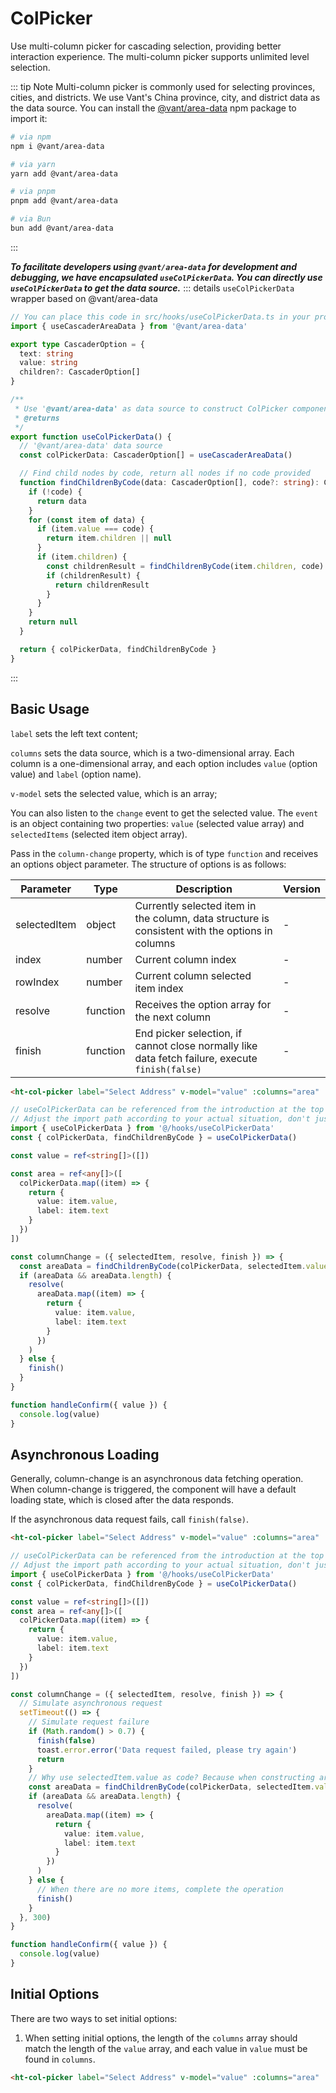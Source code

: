 # ColPicker

Use multi-column picker for cascading selection, providing better interaction experience. The multi-column picker supports unlimited level selection.

::: tip Note
Multi-column picker is commonly used for selecting provinces, cities, and districts. We use Vant's China province, city, and district data as the data source. You can install the [@vant/area-data](https://github.com/youzan/vant/tree/main/packages/vant-area-data) npm package to import it:

```bash
# via npm
npm i @vant/area-data

# via yarn
yarn add @vant/area-data

# via pnpm
pnpm add @vant/area-data

# via Bun
bun add @vant/area-data
```

:::

**_To facilitate developers using `@vant/area-data` for development and debugging, we have encapsulated `useColPickerData`. You can directly use `useColPickerData` to get the data source._**
::: details `useColPickerData` wrapper based on @vant/area-data

```typescript
// You can place this code in src/hooks/useColPickerData.ts in your project
import { useCascaderAreaData } from '@vant/area-data'

export type CascaderOption = {
  text: string
  value: string
  children?: CascaderOption[]
}

/**
 * Use '@vant/area-data' as data source to construct ColPicker component data
 * @returns
 */
export function useColPickerData() {
  // '@vant/area-data' data source
  const colPickerData: CascaderOption[] = useCascaderAreaData()

  // Find child nodes by code, return all nodes if no code provided
  function findChildrenByCode(data: CascaderOption[], code?: string): CascaderOption[] | null {
    if (!code) {
      return data
    }
    for (const item of data) {
      if (item.value === code) {
        return item.children || null
      }
      if (item.children) {
        const childrenResult = findChildrenByCode(item.children, code)
        if (childrenResult) {
          return childrenResult
        }
      }
    }
    return null
  }

  return { colPickerData, findChildrenByCode }
}
```

:::

## Basic Usage

`label` sets the left text content;

`columns` sets the data source, which is a two-dimensional array. Each column is a one-dimensional array, and each option includes `value` (option value) and `label` (option name).

`v-model` sets the selected value, which is an array;

You can also listen to the `change` event to get the selected value. The `event` is an object containing two properties: `value` (selected value array) and `selectedItems` (selected item object array).

Pass in the `column-change` property, which is of type `function` and receives an options object parameter. The structure of options is as follows:

| Parameter | Type | Description | Version |
| --------- | ---- | ----------- | ------- |
| selectedItem | object | Currently selected item in the column, data structure is consistent with the options in columns | - |
| index | number | Current column index | - |
| rowIndex | number | Current column selected item index | - |
| resolve | function | Receives the option array for the next column | - |
| finish | function | End picker selection, if cannot close normally like data fetch failure, execute `finish(false)` | - |

```html
<ht-col-picker label="Select Address" v-model="value" :columns="area" :column-change="columnChange" @confirm="handleConfirm"></ht-col-picker>
```

```typescript
// useColPickerData can be referenced from the introduction at the top of this section
// Adjust the import path according to your actual situation, don't just copy and paste
import { useColPickerData } from '@/hooks/useColPickerData'
const { colPickerData, findChildrenByCode } = useColPickerData()

const value = ref<string[]>([])

const area = ref<any[]>([
  colPickerData.map((item) => {
    return {
      value: item.value,
      label: item.text
    }
  })
])

const columnChange = ({ selectedItem, resolve, finish }) => {
  const areaData = findChildrenByCode(colPickerData, selectedItem.value)
  if (areaData && areaData.length) {
    resolve(
      areaData.map((item) => {
        return {
          value: item.value,
          label: item.text
        }
      })
    )
  } else {
    finish()
  }
}

function handleConfirm({ value }) {
  console.log(value)
}
```

## Asynchronous Loading

Generally, column-change is an asynchronous data fetching operation. When column-change is triggered, the component will have a default loading state, which is closed after the data responds.

If the asynchronous data request fails, call `finish(false)`.

```html
<ht-col-picker label="Select Address" v-model="value" :columns="area" :column-change="columnChange" @confirm="handleConfirm"></ht-col-picker>
```

```typescript
// useColPickerData can be referenced from the introduction at the top of this section
// Adjust the import path according to your actual situation, don't just copy and paste
import { useColPickerData } from '@/hooks/useColPickerData'
const { colPickerData, findChildrenByCode } = useColPickerData()

const value = ref<string[]>([])
const area = ref<any[]>([
  colPickerData.map((item) => {
    return {
      value: item.value,
      label: item.text
    }
  })
])

const columnChange = ({ selectedItem, resolve, finish }) => {
  // Simulate asynchronous request
  setTimeout(() => {
    // Simulate request failure
    if (Math.random() > 0.7) {
      finish(false)
      toast.error.error('Data request failed, please try again')
      return
    }
    // Why use selectedItem.value as code? Because when constructing area, we put the identifier in the value field, similarly you can change it to other fields as long as they correspond to area's fields
    const areaData = findChildrenByCode(colPickerData, selectedItem.value)
    if (areaData && areaData.length) {
      resolve(
        areaData.map((item) => {
          return {
            value: item.value,
            label: item.text
          }
        })
      )
    } else {
      // When there are no more items, complete the operation
      finish()
    }
  }, 300)
}

function handleConfirm({ value }) {
  console.log(value)
}
```

## Initial Options

There are two ways to set initial options:

1) When setting initial options, the length of the `columns` array should match the length of the `value` array, and each value in `value` must be found in `columns`.

```html
<ht-col-picker label="Select Address" v-model="value" :columns="area" :column-change="columnChange"></ht-col-picker>
```
